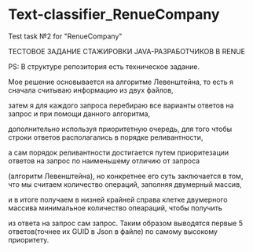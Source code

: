 # Text-classifier_RenueCompany
Test task №2 for "RenueCompany"

ТЕСТОВОЕ ЗАДАНИЕ СТАЖИРОВКИ JAVA-РАЗРАБОТЧИКОВ В RENUE

PS: В структуре репозитория есть техническое задание.

Мое решение основывается на алгоритме Левенштейна, то есть я сначала считываю информацию из двух файлов,

затем я для каждого запроса перебираю все варианты ответов на запрос и при помощи данного алгоритма, 

дополнительно используя приоритетную очередь, для того чтобы строки ответов располагались в порядке реливантности,

а сам порядок реливантности достигается путем приоритезации ответов на запрос по наименьшему отличию от запроса

(алгоритм Левенштейна), но конкретнее его суть заключается в том, что мы считаем количество операций, заполняя двумерный массив,

и в итоге получаем в низней крайней справа клетке двумерного массива минимальное количество опеараций, чтобы получить

из ответа на запрос сам запрос. Таким образом выводятся первые 5 ответов(точнее их GUID в Json в файле) по самому высокому приоритету.
